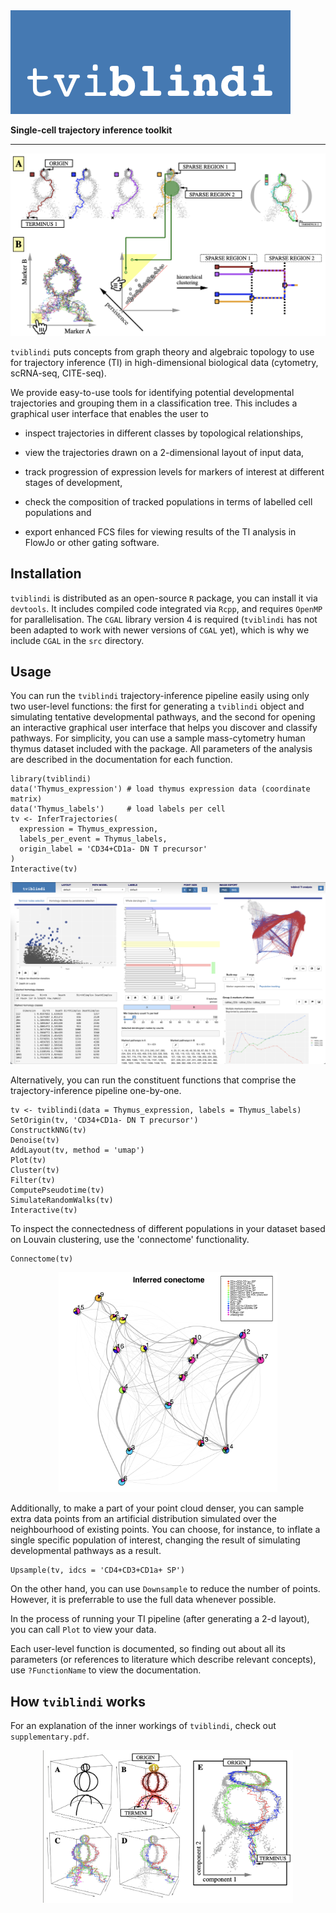 <kbd>
  <img src="tviblindi_logo.png">
</kbd>


**Single-cell trajectory inference toolkit**

- - - - -

<kbd>
  <img src="tviblindi_workflow.png">
</kbd>


`tviblindi` puts concepts from graph theory and algebraic topology to use for trajectory inference (TI) in high-dimensional biological data (cytometry, scRNA-seq, CITE-seq).

We provide easy-to-use tools for identifying potential developmental trajectories and grouping them in a classification tree.
This includes a graphical user interface that enables the user to

* inspect trajectories in different classes by topological relationships,

* view the trajectories drawn on a 2-dimensional layout of input data,

* track progression of expression levels for markers of interest at different stages of development,

* check the composition of tracked populations in terms of labelled cell populations and

* export enhanced FCS files for viewing results of the TI analysis in FlowJo or other gating software.

## Installation

`tviblindi` is distributed as an open-source `R` package, you can install it via `devtools`.
It includes compiled code integrated via `Rcpp`, and requires `OpenMP` for parallelisation.
The `CGAL` library version 4 is required (`tviblindi` has not been adapted to work with newer versions of `CGAL` yet), which is why we include `CGAL` in the `src` directory.

## Usage

You can run the `tviblindi` trajectory-inference pipeline easily using only two user-level functions: the first for generating a `tviblindi` object and simulating tentative developmental pathways, and the second for opening an interactive graphical user interface that helps you discover and classify pathways. For simplicity, you can use a sample mass-cytometry human thymus dataset included with the package. All parameters of the analysis are described in the documentation for each function.

```
library(tviblindi)
data('Thymus_expression') # load thymus expression data (coordinate matrix)
data('Thymus_labels')     # load labels per cell
tv <- InferTrajectories(
  expression = Thymus_expression,
  labels_per_event = Thymus_labels,
  origin_label = 'CD34+CD1a- DN T precursor'
)
Interactive(tv)
```

<kbd>
  <img src="tviblindi_gui.png">
</kbd>


Alternatively, you can run the constituent functions that comprise the trajectory-inference pipeline one-by-one.

```
tv <- tviblindi(data = Thymus_expression, labels = Thymus_labels)
SetOrigin(tv, 'CD34+CD1a- DN T precursor')
ConstructkNNG(tv)
Denoise(tv)
AddLayout(tv, method = 'umap')
Plot(tv)
Cluster(tv)
Filter(tv)
ComputePseudotime(tv)
SimulateRandomWalks(tv)
Interactive(tv)
```

To inspect the connectedness of different populations in your dataset based on Louvain clustering, use the 'connectome' functionality.

```
Connectome(tv)
```

<center>
<kbd>
  <img src="tviblindi_connectome.png" width=350>
</kbd>
</center>


Additionally, to make a part of your point cloud denser, you can sample extra data points from an artificial distribution simulated over the neighbourhood of existing points.
You can choose, for instance, to inflate a single specific population of interest, changing the result of simulating developmental pathways as a result.

```
Upsample(tv, idcs = 'CD4+CD3+CD1a+ SP')
```

On the other hand, you can use `Downsample` to reduce the number of points.
However, it is preferrable to use the full data whenever possible.

In the process of running your TI pipeline (after generating a 2-d layout), you can call `Plot` to view your data.

Each user-level function is documented, so finding out about all its parameters (or references to literature which describe relevant concepts), use `?FunctionName` to view the documentation.

## How `tviblindi` works

For an explanation of the inner workings of `tviblindi`, check out `supplementary.pdf`.


<center>
<kbd>
  <img src="tviblindi_sparsity.png" width=400>
</kbd>
</center>
